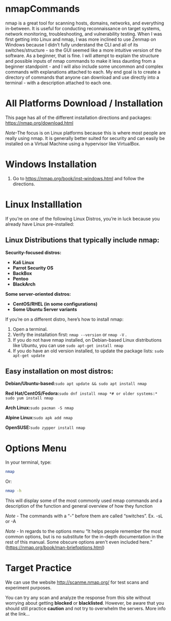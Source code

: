 # nmapCommands
nmap is a great tool for scanning hosts, domains, networks, and everything in-between. It is useful for conducting reconnaissance on target systems, network monitoring, troubleshooting, and vulnerability testing. When I was first getting into Linux and nmap, I was more inclined to use Zenmap on Windows because I didn’t fully understand the CLI and all of its switches/structure - so the GUI seemed like a more intuitive version of the software. As a beginner, that is fine. I will attempt to explain the structure and possible inputs of nmap commands to make it less daunting from a beginner standpoint - and I will also include some uncommon and complex commands with explanations attached to each. My end goal is to create a directory of commands that anyone can download and use directly into a terminal - with a description attached to each one.


# All Platforms Download / Installation

This page has all of the different installation directions and packages: https://nmap.org/download.html

*Note*-The focus is on Linux platforms because this is where most people are really using nmap. It is generally better suited for security and can easily be installed on a Virtual Machine using a hypervisor like VirtualBox.

# Windows Installation

1. Go to https://nmap.org/book/inst-windows.html and follow the directions.

# Linux Installlation

If you’re on one of the following Linux Distros, you’re in luck because you already have Linux pre-installed:

## Linux Distributions that typically include nmap:

**Security-focused distros:**

- **Kali Linux**
- **Parrot Security OS**
- **BackBox**
- **Pentoo**
- **BlackArch**

**Some server-oriented distros:**

- **CentOS/RHEL (in some configurations)**
- **Some Ubuntu Server variants**

If you’re on a different distro, here’s how to install nmap:

1. Open a terminal.
2. Verify the installation first: `nmap --version` or `nmap -V` .
3. If you do not have nmap installed, on Debian-based Linux distributions like Ubuntu, you can use `sudo apt-get install nmap`
4. If you do have an old version installed, to update the package lists: `sudo apt-get update`

## Easy installation on most distros:

**Debian/Ubuntu-based:**`sudo apt update && sudo apt install nmap`

**Red Hat/CentOS/Fedora:**`sudo dnf install nmap
*# or older systems:*
sudo yum install nmap`

**Arch Linux:**`sudo pacman -S nmap`

**Alpine Linux:**`sudo apk add nmap`

**OpenSUSE:**`sudo zypper install nmap`


# Options Menu

In your terminal, type:

```bash
nmap
```
Or:

```bash
nmap -h
```

This will display some of the most commonly used nmap commands and a description of the function and general overview of how they function

*Note* - The commands with a “-” before them are called “switches”. Ex. -sL or -A

*Note* - In regards to the options menu “It helps people remember the most common options, but is no substitute for the in-depth documentation in the rest of this manual. Some obscure options aren't even included here.” (https://nmap.org/book/man-briefoptions.html)


# Target Practice

We can use the website http://scanme.nmap.org/ for test scans and experiment purposes. 

You can try any scan and analyze the response from this site without worrying about getting **blocked** or **blacklisted**. However, be aware that you should still practice **caution** and not try to overwhelm the servers. More info at the link…
